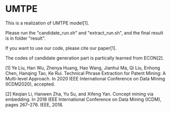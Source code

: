 # UMTPE
This is a realization of UMTPE model[1].

Please run the "candidate_run.sh" and "extract_run.sh", and the final result is in folder "result".

If you want to use our code, please cite our paper[1].

The codes of candidate generation part is partically learned from ECON[2].



[1] Ye Liu, Han Wu, Zhenya Huang, Hao Wang, Jianhui Ma, Qi Liu, Enhong Chen, Hanqing Tao, Ke Rui. Technical Phrase Extraction for Patent Mining: A Multi-level Approach. In 2020 IEEE International Conference on Data Mining (ICDM2020), accepted.

[2] Keqian Li, Hanwen Zha, Yu Su, and Xifeng Yan. Concept mining via embedding. In 2018 IEEE International Conference on Data Mining (ICDM), pages 267–276. IEEE, 2018.
